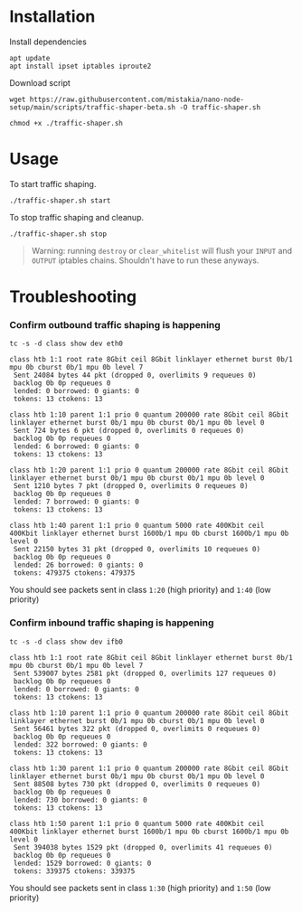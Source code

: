 # Installation

Install dependencies

```
apt update
apt install ipset iptables iproute2
```

Download script

```
wget https://raw.githubusercontent.com/mistakia/nano-node-setup/main/scripts/traffic-shaper-beta.sh -O traffic-shaper.sh
```
```
chmod +x ./traffic-shaper.sh
```

# Usage

To start traffic shaping.

```
./traffic-shaper.sh start
```

To stop traffic shaping and cleanup.

```
./traffic-shaper.sh stop
```

> Warning: running `destroy` or `clear_whitelist` will flush your `INPUT` and `OUTPUT` iptables chains. Shouldn't have to run these anyways.

# Troubleshooting

### Confirm outbound traffic shaping is happening
```
tc -s -d class show dev eth0
```
```
class htb 1:1 root rate 8Gbit ceil 8Gbit linklayer ethernet burst 0b/1 mpu 0b cburst 0b/1 mpu 0b level 7
 Sent 24084 bytes 44 pkt (dropped 0, overlimits 9 requeues 0)
 backlog 0b 0p requeues 0
 lended: 0 borrowed: 0 giants: 0
 tokens: 13 ctokens: 13

class htb 1:10 parent 1:1 prio 0 quantum 200000 rate 8Gbit ceil 8Gbit linklayer ethernet burst 0b/1 mpu 0b cburst 0b/1 mpu 0b level 0
 Sent 724 bytes 6 pkt (dropped 0, overlimits 0 requeues 0)
 backlog 0b 0p requeues 0
 lended: 6 borrowed: 0 giants: 0
 tokens: 13 ctokens: 13

class htb 1:20 parent 1:1 prio 0 quantum 200000 rate 8Gbit ceil 8Gbit linklayer ethernet burst 0b/1 mpu 0b cburst 0b/1 mpu 0b level 0
 Sent 1210 bytes 7 pkt (dropped 0, overlimits 0 requeues 0)
 backlog 0b 0p requeues 0
 lended: 7 borrowed: 0 giants: 0
 tokens: 13 ctokens: 13

class htb 1:40 parent 1:1 prio 0 quantum 5000 rate 400Kbit ceil 400Kbit linklayer ethernet burst 1600b/1 mpu 0b cburst 1600b/1 mpu 0b level 0
 Sent 22150 bytes 31 pkt (dropped 0, overlimits 10 requeues 0)
 backlog 0b 0p requeues 0
 lended: 26 borrowed: 0 giants: 0
 tokens: 479375 ctokens: 479375
 ```

You should see packets sent in class `1:20` (high priority) and `1:40` (low priority)

### Confirm inbound traffic shaping is happening
```
tc -s -d class show dev ifb0
```
```
class htb 1:1 root rate 8Gbit ceil 8Gbit linklayer ethernet burst 0b/1 mpu 0b cburst 0b/1 mpu 0b level 7
 Sent 539007 bytes 2581 pkt (dropped 0, overlimits 127 requeues 0)
 backlog 0b 0p requeues 0
 lended: 0 borrowed: 0 giants: 0
 tokens: 13 ctokens: 13

class htb 1:10 parent 1:1 prio 0 quantum 200000 rate 8Gbit ceil 8Gbit linklayer ethernet burst 0b/1 mpu 0b cburst 0b/1 mpu 0b level 0
 Sent 56461 bytes 322 pkt (dropped 0, overlimits 0 requeues 0)
 backlog 0b 0p requeues 0
 lended: 322 borrowed: 0 giants: 0
 tokens: 13 ctokens: 13

class htb 1:30 parent 1:1 prio 0 quantum 200000 rate 8Gbit ceil 8Gbit linklayer ethernet burst 0b/1 mpu 0b cburst 0b/1 mpu 0b level 0
 Sent 88508 bytes 730 pkt (dropped 0, overlimits 0 requeues 0)
 backlog 0b 0p requeues 0
 lended: 730 borrowed: 0 giants: 0
 tokens: 13 ctokens: 13

class htb 1:50 parent 1:1 prio 0 quantum 5000 rate 400Kbit ceil 400Kbit linklayer ethernet burst 1600b/1 mpu 0b cburst 1600b/1 mpu 0b level 0
 Sent 394038 bytes 1529 pkt (dropped 0, overlimits 41 requeues 0)
 backlog 0b 0p requeues 0
 lended: 1529 borrowed: 0 giants: 0
 tokens: 339375 ctokens: 339375
```
You should see packets sent in class `1:30` (high priority) and `1:50` (low priority)
